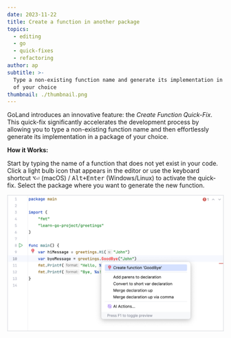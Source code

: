 ```yaml
---
date: 2023-11-22
title: Create a function in another package
topics:
  - editing
  - go
  - quick-fixes
  - refactoring
author: ap
subtitle: >-
  Type a non-existing function name and generate its implementation in a package
  of your choice
thumbnail: ./thumbnail.png
---
```


GoLand introduces an innovative feature: the _Create Function Quick-Fix_. This quick-fix significantly accelerates the development process by allowing you to type a non-existing function name and then effortlessly generate its implementation in a package of your choice.

**How it Works:**

Start by typing the name of a function that does not yet exist in your code. Click a light bulb icon that appears in the editor or use the keyboard shortcut <kbd>⌥⏎</kbd> (macOS) / <kbd>Alt+Enter</kbd> (Windows/Linux) to activate the quick-fix. Select the package where you want to generate the new function.

<img src="screenshot.png" alt="Code coverage for applications" title="Code coverage for applications" width="706"/>
